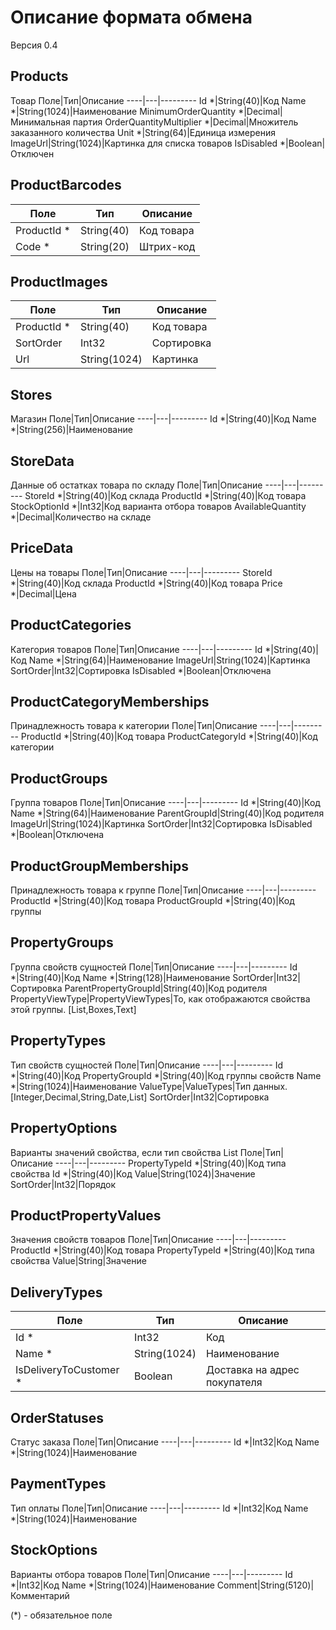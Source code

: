 # Описание формата обмена
Версия 0.4

## Products
Товар
Поле|Тип|Описание
----|---|---------
Id *|String(40)|Код
Name *|String(1024)|Наименование
MinimumOrderQuantity *|Decimal|Минимальная партия
OrderQuantityMultiplier *|Decimal|Множитель заказанного количества
Unit *|String(64)|Единица измерения
ImageUrl|String(1024)|Картинка для списка товаров
IsDisabled *|Boolean|Отключен

## ProductBarcodes
Поле|Тип|Описание
----|---|---------
ProductId *|String(40)|Код товара
Code *|String(20)|Штрих-код

## ProductImages
Поле|Тип|Описание
----|---|---------
ProductId *|String(40)|Код товара
SortOrder|Int32|Сортировка
Url|String(1024)|Картинка

## Stores
Магазин
Поле|Тип|Описание
----|---|---------
Id *|String(40)|Код
Name *|String(256)|Наименование

## StoreData
Данные об остатках товара по складу
Поле|Тип|Описание
----|---|---------
StoreId *|String(40)|Код склада
ProductId *|String(40)|Код товара
StockOptionId *|Int32|Код варианта отбора товаров
AvailableQuantity *|Decimal|Количество на складе

## PriceData
Цены на товары
Поле|Тип|Описание
----|---|---------
StoreId *|String(40)|Код склада
ProductId *|String(40)|Код товара
Price *|Decimal|Цена

## ProductCategories
Категория товаров
Поле|Тип|Описание
----|---|---------
Id *|String(40)|Код
Name *|String(64)|Наименование
ImageUrl|String(1024)|Картинка
SortOrder|Int32|Сортировка
IsDisabled *|Boolean|Отключена

## ProductCategoryMemberships
Принадлежность товара к категории
Поле|Тип|Описание
----|---|---------
ProductId *|String(40)|Код товара
ProductCategoryId *|String(40)|Код категории

## ProductGroups
Группа товаров
Поле|Тип|Описание
----|---|---------
Id *|String(40)|Код
Name *|String(64)|Наименование
ParentGroupId|String(40)|Код родителя
ImageUrl|String(1024)|Картинка
SortOrder|Int32|Сортировка
IsDisabled *|Boolean|Отключена

## ProductGroupMemberships
Принадлежность товара к группе
Поле|Тип|Описание
----|---|---------
ProductId *|String(40)|Код товара
ProductGroupId *|String(40)|Код группы

## PropertyGroups
Группа свойств сущностей
Поле|Тип|Описание
----|---|---------
Id *|String(40)|Код
Name *|String(128)|Наименование
SortOrder|Int32|Сортировка
ParentPropertyGroupId|String(40)|Код родителя
PropertyViewType|PropertyViewTypes|То, как отображаются свойства этой группы. [List,Boxes,Text]

## PropertyTypes
Тип свойств сущностей
Поле|Тип|Описание
----|---|---------
Id *|String(40)|Код
PropertyGroupId *|String(40)|Код группы свойств
Name *|String(1024)|Наименование
ValueType|ValueTypes|Тип данных. [Integer,Decimal,String,Date,List]
SortOrder|Int32|Сортировка

## PropertyOptions
Варианты значений свойства, если тип свойства List
Поле|Тип|Описание
----|---|---------
PropertyTypeId *|String(40)|Код типа свойства
Id *|String(40)|Код
Value|String(1024)|Значение
SortOrder|Int32|Порядок

## ProductPropertyValues
Значения свойств товаров
Поле|Тип|Описание
----|---|---------
ProductId *|String(40)|Код товара
PropertyTypeId *|String(40)|Код типа свойства
Value|String|Значение

## DeliveryTypes
Поле|Тип|Описание
----|---|---------
Id *|Int32|Код
Name *|String(1024)|Наименование
IsDeliveryToCustomer *|Boolean|Доставка на адрес покупателя

## OrderStatuses
Статус заказа
Поле|Тип|Описание
----|---|---------
Id *|Int32|Код
Name *|String(1024)|Наименование

## PaymentTypes
Тип оплаты
Поле|Тип|Описание
----|---|---------
Id *|Int32|Код
Name *|String(1024)|Наименование

## StockOptions
Варианты отбора товаров
Поле|Тип|Описание
----|---|---------
Id *|Int32|Код
Name *|String(1024)|Наименование
Comment|String(5120)|Комментарий

(*) - обязательное поле
